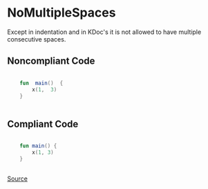 # NoMultipleSpaces

Except in indentation and in KDoc's it is not allowed to have multiple consecutive spaces.

## Noncompliant Code

```kotlin

    fun  main()  {
        x(1,  3)
    }
    
```
## Compliant Code

```kotlin

    fun main() {
        x(1, 3)
    }
    
```

[Source](https://detekt.dev/docs/rules/formatting#nomultiplespaces)
